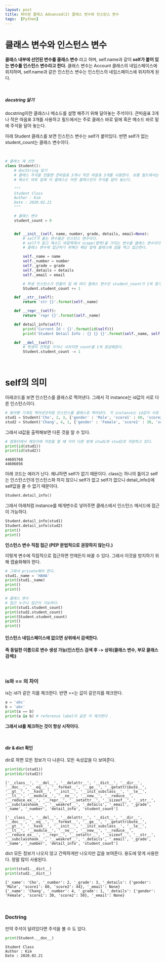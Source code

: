 ```yaml
---
layout: post
title: 파이썬 클래스 Advanced(2) 클래스 변수와 인스턴스 변수
tags:  [Python]
---
```

# 클래스 변수와 인스턴스 변수
**클래스 내부에 선언된 변수를 클래스 변수** 라고 하며, self.name과 같이 **self가 붙어 있는 변수를 인스턴스 변수라고 한다.** 클래스 변수는 Account 클래스의 네임스페이스에 위치하며, self.name과 같은 인스턴스 변수는 인스턴스의 네임스페이스에 위치하게 된다.

&nbsp;
&nbsp;

##### docstring 달기
docstring이란 클래스나 메소드를 설명 해주기 위해 달아놓는 주석이다. 큰따음표 3개나 작은 따음표 3개를 사용하고 필드에서는 주로 클래스 바로 밑에 혹은 메소드 바르 밑에 주석을 달아 놓는다.

아래 Student 클래스를 보면 인스턴스 변수는 self가 붙어있다. 반면 self가 없는 student_count는 클래스 변수이다.

&nbsp;

~~~python
# 클래스 재 선언
class Student():
    # docString 달기
    # 클래스 주석을 만들땐 큰따음표 3개나 작은 따음표 3개를 사용한다. 보통 필드에서는 클래스 바로 밑에 혹은
    # 메소드 바로 밑에 이 클래스는 어떤 클래스인지 주석을 달아 놓는다.

    """
    Student Class
    Author : Kim
    Date : 2020.02.21
    """

    # 클래스 변수
    student_count = 0


    def __init__(self, name, number, grade, details, email=None):
        # self가 붙는 변수들은 인스턴스 변수이다.
        # self가 없고 메소드 바깥쪽에서 scope(영역)을 가지는 변수를 클래스 변수이다.
        # 클래스 변수에 접근하기 위해선 해당 앞에 클래스에 점을 찍고 접근한다.

        self._name = name
        self._number = number
        self._grade = grade
        self._details = details
        self._email = email

        # 학생 인스턴스가 만들어 질 때 마다 클래스 변수인 student_count가 1씩 증가한다.
        Student.student_count += 1

    def __str__(self):
        return 'str {}'.format(self._name)

    def __repr__(self):
        return 'repr {}'.format(self._name)

    def detail_info(self):
        print('Current Id : {}'.format(id(self)))
        print('Student Detail Info : {} {} {}'.format(self._name, self._email, self._details))

    def __del__(self):
        # 학생이 전학을 가거나 사라지면 count를 1씩 증감해준다.
        Student.student_count -= 1
~~~

&nbsp;
&nbsp;
&nbsp;

# self의 의미
아래코드를 보면 인스턴스를 클래스로 찍어낸다. 그래서 각 instance는 id값이 서로 다른 인스턴스이다.

~~~python
# 붕어빵 기계로 찍어낸것처럼 인스턴스를 클래스로 찍어낸다. 각 instance는 id값이 서로 다른 인스턴스이다.
stud1 = Student('Cho', 2, 3, {'gender' : 'Male', 'score1' : 60, 'score2' : 44})
stud2 = Student('Chang', 4, 1, {'gender' : 'Female', 'score1' : 30, 'score2' : 50})
~~~

그래서 id값을 출력해보면 다른 것을 알 수 있다.
~~~python
# 컴퓨터에서 메모리에 저장을 할 떄 각자 다른 방에 stud1와 stud2르 저장하고 있다.
print(id(stud1))
print(id(stud2))
~~~

~~~
44605768
44606056
~~~

아래 코드는 에러가 난다. 왜냐하면 self가 없기 때문이다. class는 하나의 틀이고 self는 인스턴스인데 인스턴스화 하지 않으니 self가 없고 self가 없으니 detail_info()에 self값을 줄 수 없기 때문이다.

~~~python
Student.detail_info()
~~~

그래서 아래처럼 instance를 매개변수로 넣어주면 클래스에서 인스턴스 메서드에 접근이 가능하다.

~~~python
Student.detail_info(stud1)
Student.detail_info(stud2)
print()
print()
~~~

**인스턴스 변수 직접 접근 (PEP 문법적으로 권장하지 않는다.)**

이렇게 변수에 직접적으로 접근하면 언제든지 바꿀 수 있다. 그래서 이것을 방지하기 위해 캡슐화해야 한다.

~~~python
# 그래서 private해야 한다.
stud1._name = 'HAHA'
print(stud1._name)
print()
print()

# 클래스 변수
# 접근 누구나 접근이 가능하다.
print(stud1.student_count)
print(stud2.student_count)
print(Student.student_count)
print()
print()
~~~

#### 인스턴스 네임스페이스에 없으면 상위에서 검색한다.
#### 즉 동일한 이름으로 변수 생성 가능(인스턴스 검색 후 -> 상위(클래스 변수, 부모 클래스 검색))


&nbsp;
&nbsp;

### is와 == 의 차이
is는 id가 같은 지를 체크한다. 반면 ==는 값이 같은지를 체크한다.

~~~python
a = 'abc'
b = 'abc'
print(a == b)
print(a is b) # reference label이 같은 지 체크한다 .
~~~

**그래서 id를 체크하는 것이 항상 시작이다.**

&nbsp;
&nbsp;


#### dir & dict 확인

dir로 하면 모든 정보가 다 나온다. 모든 속성값을 다 보여준다.
~~~python
print(dir(stud1))
print(dir(stud2))
~~~

~~~
['__class__', '__del__', '__delattr__', '__dict__', '__dir__', '__doc__', '__eq__', '__format__', '__ge__', '__getattribute__', '__gt__', '__hash__', '__init__', '__init_subclass__', '__le__', '__lt__', '__module__', '__ne__', '__new__', '__reduce__', '__reduce_ex__', '__repr__', '__setattr__', '__sizeof__', '__str__', '__subclasshook__', '__weakref__', '_details', '_email', '_grade', '_name', '_number', 'detail_info', 'student_count']

['__class__', '__del__', '__delattr__', '__dict__', '__dir__', '__doc__', '__eq__', '__format__', '__ge__', '__getattribute__', '__gt__', '__hash__', '__init__', '__init_subclass__', '__le__', '__lt__', '__module__', '__ne__', '__new__', '__reduce__', '__reduce_ex__', '__repr__', '__setattr__', '__sizeof__', '__str__', '__subclasshook__', '__weakref__', '_details', '_email', '_grade', '_name', '_number', 'detail_info', 'student_count']
~~~

dict 모든 정보가 나오지 않고 간략하게만 나오지만 값을 보여준다. 용도에 맞게 사용한다. 정말 많이 사용된다.


~~~python
print(stud1.__dict__)
print(stud2.__dict__)
~~~

~~~
{'_name': 'Cho', '_number': 2, '_grade': 3, '_details': {'gender': 'Male', 'score1': 60, 'score2': 44}, '_email': None}
{'_name': 'Chang', '_number': 4, '_grade': 1, '_details': {'gender': 'Female', 'score1': 30, 'score2': 50}, '_email': None}
~~~

&nbsp;
&nbsp;
&nbsp;

### Doctring
만약 주석이 달려있다면 주석을 볼 수 도 있다.

~~~python
print(Student.__doc__)
~~~

~~~
Student Class
Author : Kim
Date : 2020.02.21
~~~
